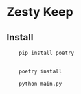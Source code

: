 # Zesty Keep

## Install

```python
    pip install poetry

```

```python

    poetry install

    python main.py

```